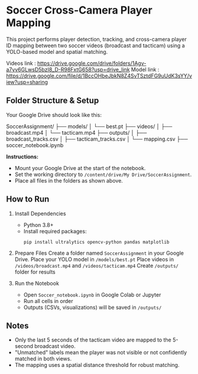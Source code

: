 # Soccer Cross-Camera Player Mapping

This project performs player detection, tracking, and cross-camera player ID mapping between two soccer videos (broadcast and tacticam) using a YOLO-based model and spatial matching.

Videos link : https://drive.google.com/drive/folders/1Agv-a7yv6GLwsD5bzI8_D-R98FxtG658?usp=drive_link
Model link  : https://drive.google.com/file/d/1BccOHbeJbkN8Z4SvTSztdFG9uUdK3sYY/view?usp=sharing

## Folder Structure & Setup

Your Google Drive should look like this:

SoccerAssignment/
├── models/
│   └── best.pt
├── videos/
│   ├── broadcast.mp4
│   └── tacticam.mp4
├── outputs/
│   ├── broadcast_tracks.csv
│   ├── tacticam_tracks.csv
│   └── mapping.csv
├── soccer_notebook.ipynb


**Instructions:**
- Mount your Google Drive at the start of the notebook.
- Set the working directory to `/content/drive/My Drive/SoccerAssignment`.
- Place all files in the folders as shown above.



## How to Run

1. Install Dependencies
    - Python 3.8+
    - Install required packages:
        ```
        pip install ultralytics opencv-python pandas matplotlib
        ```

2. Prepare Files
    Create a folder named `SoccerAssignment` in your Google Drive.
    Place your YOLO model in `/models/best.pt`
    Place videos in `/videos/broadcast.mp4` and `/videos/tacticam.mp4` 
    Create `/outputs/` folder for results

3. Run the Notebook
    - Open `Soccer_notebook.ipynb` in Google Colab or Jupyter
    - Run all cells in order
    - Outputs (CSVs, visualizations) will be saved in `/outputs/`

## Notes

- Only the last 5 seconds of the tacticam video are mapped to the 5-second broadcast video.
- "Unmatched" labels mean the player was not visible or not confidently matched in both views.
- The mapping uses a spatial distance threshold for robust matching.




